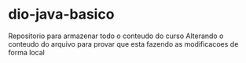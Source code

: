 # dio-java-basico
Repositorio para armazenar todo o conteudo do curso
Alterando o conteudo do arquivo para provar que esta fazendo as modificacoes de forma local 
